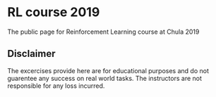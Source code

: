 # RL course 2019
The public page for Reinforcement Learning course at Chula 2019

## Disclaimer

The excercises provide here are for educational purposes and do not guarentee any success on real world tasks. The instructors are not responsible for any loss incurred.
